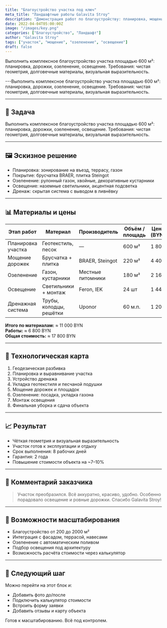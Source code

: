 ```yaml
---
title: "Благоустройство участка под ключ"
meta_title: "Ландшафтные работы Galavita Stroy"
description: "Демонстрация работ по благоустройству: планировка, мощение, озеленение, освещение, сроки и результат."
date: 2022-04-04T05:00:00Z
image: "/images/key.png"
categories: ["Благоустройство", "Ландшафт"]
author: "Galavita Stroy"
tags: ["участок", "мощение", "озеленение", "освещение"]
draft: false
---
```


Выполнить комплексное благоустройство участка площадью 600 м²: планировка, дорожки, озеленение, освещение. Требования: чистая геометрия, долговечные материалы, визуальная выразительность.

---Выполнить комплексное благоустройство участка площадью 600 м²: планировка, дорожки, озеленение, освещение. Требования: чистая геометрия, долговечные материалы, визуальная выразительность.

---



## 🧱 Задача

Выполнить комплексное благоустройство участка площадью 600 м²: планировка, дорожки, озеленение, освещение. Требования: чистая геометрия, долговечные материалы, визуальная выразительность.

---

## 🖼 Эскизное решение

- Планировка: зонирование на въезд, террасу, газон  
- Покрытие: брусчатка BRAER, плитка Steingot  
- Озеленение: рулонный газон, хвойные, декоративные кустарники  
- Освещение: наземные светильники, акцентная подсветка  
- Дренаж: скрытая система с выводом в ливнёвку  

---

## 📊 Материалы и цены

| Этап работ         | Материал                  | Производитель | Объём / площадь | Цена (BYN) |
|--------------------|---------------------------|---------------|------------------|------------|
| Планировка участка | Геотекстиль, песок        | —             | 600 м²           | 1 800      |
| Мощение дорожек    | Брусчатка + плитка        | BRAER, Steingot | 220 м²         | 4 400      |
| Озеленение         | Газон, кустарники         | Местные питомники | 180 м²       | 2 160      |
| Освещение          | Светильники + монтаж      | Feron, IEK     | 24 шт            | 1 440      |
| Дренажная система  | Трубы, колодцы, решётки   | Uponor         | 60 м.п.          | 1 200      |

**Итого по материалам:** ≈ 11 000 BYN  
**Работы:** ≈ 6 800 BYN  
**Общая стоимость:** ≈ 17 800 BYN

---

## 🔧 Технологическая карта

1. Геодезическая разбивка  
2. Планировка и выравнивание участка  
3. Устройство дренажа  
4. Укладка геотекстиля и песчаной подушки  
5. Мощение дорожек и площадок  
6. Озеленение: посадка, укладка газона  
7. Монтаж освещения  
8. Финальная уборка и сдача объекта

---

## 📈 Результат

- Чёткая геометрия и визуальная выразительность  
- Участок готов к эксплуатации и отдыху  
- Срок выполнения: 8 рабочих дней  
- Гарантия: 2 года  
- Повышение стоимости объекта на ~7–10%

---

## 📝 Комментарий заказчика

> Участок преобразился. Всё аккуратно, красиво, удобно. Особенно порадовало освещение и ровные дорожки. Спасибо Galavita Stroy!

---

## 📌 Возможности масштабирования

- Благоустройство от 200 до 2000 м²  
- Интеграция с фасадом, террасой, навесами  
- Озеленение с автоматическим поливом  
- Подбор освещения под архитектуру  
- Возможность расчёта стоимости через калькулятор

---

## 📍 Следующий шаг

Можно перейти на этот блок и:

- Добавить фото до/после  
- Подключить калькулятор стоимости  
- Встроить форму заявки  
- Добавить отзывы и карту объекта

Готов к масштабированию. Всё под контролем.
